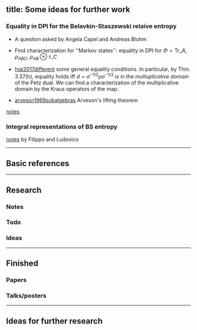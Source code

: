 
title: Some ideas for further work
---

### Equality in DPI for the Belavkin-Staszewski relaive entropy

* A question asked by Angela Capel and Andreas Bluhm     

* Find characterization for ''Markov states'': equality in DPI for $\Phi=\mathrm{Tr}\_A$, $\rho_{ABC}$, $\rho_{AB}\otimes \tau\_C$ 
* [hiai2017different](hiai2017different) some general equality conditions. In particular, by Thm. 3.37(h), equality holds iff 
$d=\sigma^{-1/2}\rho\sigma^{-1/2}$ is in the *multuplicative domain* of the Petz dual. We can find a characterization of the multiplicative domain by the Kraus operators of the map.   

* [arveson1969subalgebras](arveson1969subalgebras) Arveson's lifting theorem 




[notes](IDEAS/bs_notes.pdf)    


### Integral representations of BS entropy

[notes](IDEAS/GL_notes.pdf)  by Filippo and Ludovico








---


## Basic references




---

## Research



### Notes



### Todo



### Ideas

---

## Finished

### Papers


### Talks/posters

---

## Ideas for further research

